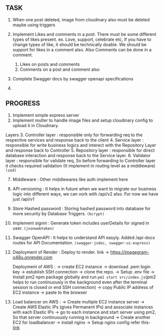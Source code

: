 ## TASK

1.  When one post deleted, image from cloudinary also must be deleted maybe using triggers 

2.  Implement Likes and comments in a post. There must be some different types of likes present. ex. Love, support, celebrate etc,
    If you have to change types of like, it should be technically doable.
    We should be support for likes in a comment also.
    Also Comments can be done in a comment.
    1. Likes on posts and comments
    2. Comments on a post and comment also

3.  Complete Swagger docs by swagger openapi specifications
4. 



## PROGRESS

1. Implement simple express server
2. Implement multer to handle image files and setup cloudinary config to upload it in Cloudinary.

Layers
3.      Controller layer : responsible only for forwarding req to the respective services and response back to the client
4.      Service layer : responsible for write business logics and interect with the Repository Layer and response back to Controller
5.      Repository layer : responsible for direct database interaction and response back to the Service layer.
6.      Validator layer : responsible for validate req, So before forwarding to Controller layer it checks required validation (It implement in routing level as a middleware) ```(zod)```

7. Middleware : Other middlewares like auth implement here
8. API versioning : It helps in future when we want to migrate our business logic into different ways, we can vork with /api/v2 also. For now we have just /api/v1
9. Store Hashed password : Storing hashed password into database for more security by Database Triggers. ```(bcrypt)```
10. Implement signin : Generate token includes userDetails for signed in user. ```(jsonwebtoken)```
11. Swagger OpenAPI : It helps to understand API easyly. Added /api-docs routes for API Documentation. ```(swagger-jsdoc, swagger-ui-express)``` 


12. Deployment of Render : Deploy to render. link -> https://imagegram-o48u.onrender.com
    
    Deployment of AWS : -> create EC2 instance 
                        -> download .pem login key 
                        -> estublish SSH connection 
                        -> clone the repo. 
                        -> Setup .env file
                        -> Install pm2 npm package globally and run ```pm2 start src/index.js```(pm2 helps to run continuously in the background even after the terminal session is closed or end SSH connection)
                        -> copy Public IP address of EC2 instance -> paste to the browser

13. Load balancer on AWS : -> Create multiple EC2 instance server 
                           -> Create AWS Elastic IPs (gives Permanent IPs) and associate instances with each Elastic IPs 
                           -> go to each instance and start server using pm2, So that server continuously running in background
                           -> Create another EC2 for loadbalancer
                           -> install nginx
                           -> Setup nginx config refer this- [link](https://github.com/aakashmaity/nginx-loadbalancer-config)
